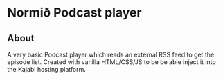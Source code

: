 # Normið Podcast player

## About

A very basic Podcast player which reads an external RSS feed to get the episode list.
Created with vanilla HTML/CSS/JS to be be able inject it into the Kajabi hosting platform.
